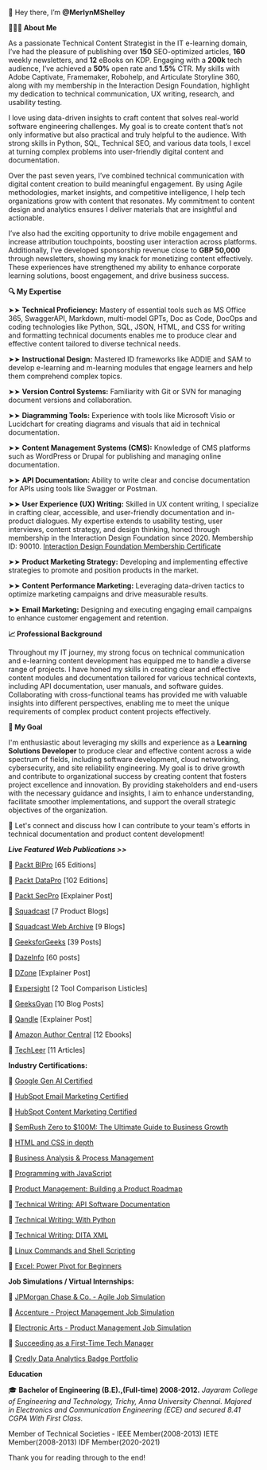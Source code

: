 👋 Hey there, I’m **@MerlynMShelley**

**👩🏻‍💻 About Me**

As a passionate Technical Content Strategist in the IT e-learning domain, I’ve had the pleasure of publishing over **150** SEO-optimized articles, **160** weekly newsletters, and **12** eBooks on KDP. Engaging with a **200k** tech audience, I’ve achieved a **50%** open rate and **1.5%** CTR. My skills with Adobe Captivate, Framemaker, Robohelp, and Articulate Storyline 360, along with my membership in the Interaction Design Foundation, highlight my dedication to technical communication, UX writing, research, and usability testing.

I love using data-driven insights to craft content that solves real-world software engineering challenges. My goal is to create content that’s not only informative but also practical and truly helpful to the audience. With strong skills in Python, SQL, Technical SEO, and various data tools, I excel at turning complex problems into user-friendly digital content and documentation.

Over the past seven years, I’ve combined technical communication with digital content creation to build meaningful engagement. By using Agile methodologies, market insights, and competitive intelligence, I help tech organizations grow with content that resonates. My commitment to content design and analytics ensures I deliver materials that are insightful and actionable.

I’ve also had the exciting opportunity to drive mobile engagement and increase attribution touchpoints, boosting user interaction across platforms. Additionally, I’ve developed sponsorship revenue close to **GBP 50,000** through newsletters, showing my knack for monetizing content effectively. These experiences have strengthened my ability to enhance corporate learning solutions, boost engagement, and drive business success.

**🔍 My Expertise**

➤➤ **Technical Proficiency:** Mastery of essential tools such as MS Office 365, SwaggerAPI, Markdown, multi-model GPTs, Doc as Code, DocOps and coding technologies like Python, SQL, JSON, HTML, and CSS for writing and formatting technical documents enables me to produce clear and effective content tailored to diverse technical needs.

➤➤ **Instructional Design:** Mastered ID frameworks like ADDIE and SAM to develop e-learning and m-learning modules that engage learners and help them comprehend complex topics.

➤➤ **Version Control Systems:** Familiarity with Git or SVN for managing document versions and collaboration.

➤➤ **Diagramming Tools:** Experience with tools like Microsoft Visio or Lucidchart for creating diagrams and visuals that aid in technical documentation.

➤➤ **Content Management Systems (CMS):** Knowledge of CMS platforms such as WordPress or Drupal for publishing and managing online documentation.

➤➤ **API Documentation:** Ability to write clear and concise documentation for APIs using tools like Swagger or Postman.

➤➤ **User Experience (UX) Writing:** Skilled in UX content writing, I specialize in crafting clear, accessible, and user-friendly documentation and in-product dialogues. My expertise extends to usability testing, user interviews, content strategy, and design thinking, honed through membership in the Interaction Design Foundation since 2020. Membership ID: 90010.
[Interaction Design Foundation Membership Certificate](https://www.interaction-design.org/members/merlyn-m-shelley/certificate/membership/mc_qxsdhtmxz)

➤➤ **Product Marketing Strategy:** Developing and implementing effective strategies to promote and position products in the market.

➤➤ **Content Performance Marketing:** Leveraging data-driven tactics to optimize marketing campaigns and drive measurable results.

➤➤ **Email Marketing:** Designing and executing engaging email campaigns to enhance customer engagement and retention.

**📈 Professional Background**

Throughout my IT journey, my strong focus on technical communication and e-learning content development has equipped me to handle a diverse range of projects. I have honed my skills in creating clear and effective content modules and documentation tailored for various technical contexts, including API documentation, user manuals, and software guides. Collaborating with cross-functional teams has provided me with valuable insights into different perspectives, enabling me to meet the unique requirements of complex product content projects effectively.

**💼 My Goal**

I'm enthusiastic about leveraging my skills and experience as a **Learning Solutions Developer** to produce clear and effective content across a wide spectrum of fields, including software development, cloud networking, cybersecurity, and site reliability engineering. My goal is to drive growth and contribute to organizational success by creating content that fosters project excellence and innovation. By providing stakeholders and end-users with the necessary guidance and insights, I aim to enhance understanding, facilitate smoother implementations, and support the overall strategic objectives of the organization.

💬 Let's connect and discuss how I can contribute to your team's efforts in technical documentation and product content development!

***Live Featured Web Publications >>***

🔗 [Packt BIPro](https://packtbusinessintelligencepro.substack.com/) [65 Editions]

🔗 [Packt DataPro](https://packtdatapro1.substack.com/) [102 Editions]

🔗 [Packt SecPro](https://security.packt.com/linux-security-hardening/) [Explainer Post]

🔗 [Squadcast](https://www.squadcast.com/blog-authors/merlyn-shelley) [7 Product Blogs]
  
🔗 [Squadcast Web Archive](https://web.archive.org/web/20230927010454/https://www.squadcast.com/blog-authors/merlyn-shelley) [9 Blogs]

🔗 [GeeksforGeeks](https://auth.geeksforgeeks.org/user/MerlynShelley/articles) [39 Posts]

🔗 [DazeInfo](https://dazeinfo.com/author/merlynm/#) [60 posts]

🔗 [DZone](https://dzone.com/users/4497573/merlyn-shelley.html) [Explainer Post]

🔗 [Expersight](https://expersight.com/author/merlyn) [2 Tool Comparison Listicles]

🔗 [GeeksGyan](https://www.geeksgyaan.com/author/merlyn) [10 Blog Posts]

🔗 [Qandle](https://blog.qandle.com/2020/08/06/the-ultimate-guide-to-conducting-effective-one-on-one-meetings/) [Explainer Post]

🔗 [Amazon Author Central](https://www.amazon.co.jp/-/en/Merlyn-Shelley/e/B084ZQPTK9?ref_=dbs_p_ebk_r00_abau_000000) [12 Ebooks]

🔗 [TechLeer](https://web.archive.org/web/20200529104524/https://www.techleer.com/users/Merlyn_Shelley/) [11 Articles]

**Industry Certifications:**

🏅 [Google Gen AI Certified](https://www.cloudskillsboost.google/public_profiles/2f5172bf-288d-4d62-a8ec-a5d7b424947e/badges/3980005?utm_medium=social&utm_source=linkedin&utm_campaign=ql-social-share)

🏅 [HubSpot Email Marketing Certified](https://app.hubspot.com/academy/achievements/5m13f6km/en/1/merlyn-shelley/email-marketing)

🏅 [HubSpot Content Marketing Certified](https://app.hubspot.com/academy/achievements/7q65s3x9/en/1/merlyn-shelley/content-marketing)

🏅 [SemRush Zero to $100M: The Ultimate Guide to Business Growth](https://static.semrush.com/academy/certificates/1e27210af6/merlyn-m-shelley_14.pdf)

🏅 [HTML and CSS in depth](https://coursera.org/share/a2eaadc17c9b34303f12a3f829d0a258)

🏅 [Business Analysis & Process Management](https://www.coursera.org/account/accomplishments/verify/DB8KZEBXVZLP)

🏅 [Programming with JavaScript](https://www.coursera.org/account/accomplishments/certificate/FK8KPWRSLUC9)

🏅 [Product Management: Building a Product Roadmap](https://www.linkedin.com/learning/certificates/21c22e05361d825eb18549c21fcbd1e5091fb2aa31f7d7772fd1f8b54417732e?lipi=urn%3Ali%3Apage%3Ad_flagship3_profile_view_base_certifications_details%3BCXqBZcZVRDuhQdmJMR8vPA%3D%3D)

🏅 [Technical Writing: API Software Documentation](https://www.udemy.com/certificate/UC-e3dd0575-6172-43e6-86db-c4261b94c63c/)

🏅 [Technical Writing: With Python](https://www.udemy.com/certificate/UC-cd4aa707-f98e-47cd-a5ae-411af16b5cde/)

🏅 [Technical Writing: DITA XML](https://www.udemy.com/certificate/UC-ee8aac6b-dd70-4342-8e4e-ef6226867b75/)

🏅 [Linux Commands and Shell Scripting](https://coursera.org/share/22360813351ccb475335b90124013fca)

🏅 [Excel: Power Pivot for Beginners](https://www.linkedin.com/learning/certificates/d7fd684490b9e123012693caeb4a4e1bec242ef43f4b2843714aaac4908420bc?lipi=urn%3Ali%3Apage%3Ad_flagship3_profile_view_base_certifications_details%3BCXqBZcZVRDuhQdmJMR8vPA%3D%3D)

**Job Simulations / Virtual Internships:**

💼 [JPMorgan Chase & Co. - Agile Job Simulation](https://forage-uploads-prod.s3.amazonaws.com/completion-certificates/J.P.%20Morgan/5QiaMtZ4k8ngYKn4D_JPMorgan%20Chase%20&%20Co._M6Cw4urfBkLNW3Tw6_1721802623800_completion_certificate.pdf)

💼 [Accenture - Project Management Job Simulation](https://forage-uploads-prod.s3.amazonaws.com/completion-certificates/Accenture%20North%20America/tHFz7Bfjmh35DXQv6_Accenture%20North%20America_M6Cw4urfBkLNW3Tw6_1721801674494_completion_certificate.pdf)

💼 [Electronic Arts - Product Management Job Simulation](https://forage-uploads-prod.s3.amazonaws.com/completion-certificates/Electronic%20Arts/5genWYpfo5b57G7yv_Electronic%20Arts_M6Cw4urfBkLNW3Tw6_1720788455382_completion_certificate.pdf)

💼 [Succeeding as a First-Time Tech Manager](https://www.linkedin.com/learning/certificates/e841777b93a7ed6fc5615e09e4b2964f7f40fb90e973b54811dfc9beaafa1b9b?lipi=urn%3Ali%3Apage%3Ad_flagship3_profile_view_base_certifications_details%3BCXqBZcZVRDuhQdmJMR8vPA%3D%3D)

💼 [Credly Data Analytics Badge Portfolio](https://www.credly.com/users/merlyn-m)

**Education**

🎓 **Bachelor of Engineering (B.E).,(Full-time) 2008-2012.**
_Jayaram College of Engineering and Technology, Trichy, Anna University Chennai._
_Majored in Electronics and Communication Engineering (ECE) and secured 8.41 CGPA With First Class._

Member of Technical Societies - IEEE Member(2008-2013) IETE Member(2008-2013) IDF Member(2020-2021)

Thank you for reading through to the end!
<!---
MerlynMShelley/MerlynMShelley is a ✨ special ✨ repository because its `README.md` (this file) appears on your GitHub profile.
You can click the Preview link to take a look at your changes.
--->
